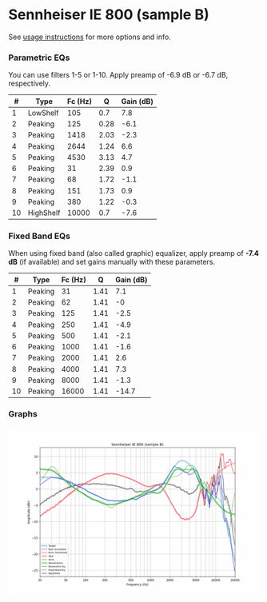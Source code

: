 # Sennheiser IE 800 (sample B)
See [usage instructions](https://github.com/jaakkopasanen/AutoEq#usage) for more options and info.

### Parametric EQs
You can use filters 1-5 or 1-10. Apply preamp of -6.9 dB or -6.7 dB, respectively.

|   # | Type      |   Fc (Hz) |    Q |   Gain (dB) |
|-----|-----------|-----------|------|-------------|
|   1 | LowShelf  |       105 | 0.7  |         7.8 |
|   2 | Peaking   |       125 | 0.28 |        -6.1 |
|   3 | Peaking   |      1418 | 2.03 |        -2.3 |
|   4 | Peaking   |      2644 | 1.24 |         6.6 |
|   5 | Peaking   |      4530 | 3.13 |         4.7 |
|   6 | Peaking   |        31 | 2.39 |         0.9 |
|   7 | Peaking   |        68 | 1.72 |        -1.1 |
|   8 | Peaking   |       151 | 1.73 |         0.9 |
|   9 | Peaking   |       380 | 1.22 |        -0.3 |
|  10 | HighShelf |     10000 | 0.7  |        -7.6 |

### Fixed Band EQs
When using fixed band (also called graphic) equalizer, apply preamp of **-7.4 dB** (if available) and set gains manually with these parameters.

|   # | Type    |   Fc (Hz) |    Q |   Gain (dB) |
|-----|---------|-----------|------|-------------|
|   1 | Peaking |        31 | 1.41 |         7.1 |
|   2 | Peaking |        62 | 1.41 |        -0   |
|   3 | Peaking |       125 | 1.41 |        -2.5 |
|   4 | Peaking |       250 | 1.41 |        -4.9 |
|   5 | Peaking |       500 | 1.41 |        -2.1 |
|   6 | Peaking |      1000 | 1.41 |        -1.6 |
|   7 | Peaking |      2000 | 1.41 |         2.6 |
|   8 | Peaking |      4000 | 1.41 |         7.3 |
|   9 | Peaking |      8000 | 1.41 |        -1.3 |
|  10 | Peaking |     16000 | 1.41 |       -14.7 |

### Graphs
![](./Sennheiser%20IE%20800%20(sample%20B).png)
